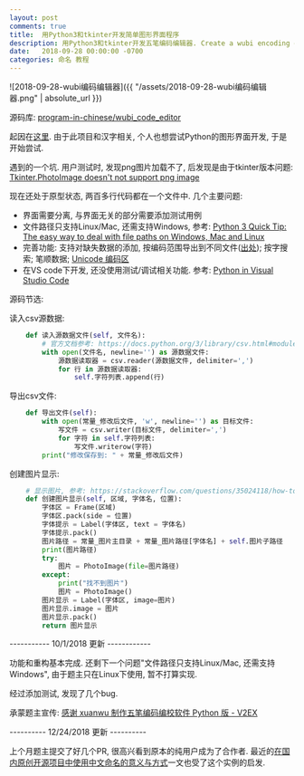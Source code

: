 ```yaml
---
layout: post
comments: true
title:  用Python3和tkinter开发简单图形界面程序
description: 用Python3和tkinter开发五笔编码编辑器. Create a wubi encoding editor using Python with Chinese naming.
date:   2018-09-28 00:00:00 -0700
categories: 命名 教程
---
```


![2018-09-28-wubi编码编辑器]({{ "/assets/2018-09-28-wubi编码编辑器.png" | absolute_url }})

源码库: [program-in-chinese/wubi_code_editor](https://github.com/program-in-chinese/wubi_code_editor)

起因在[这里](https://www.v2ex.com/t/490269). 由于此项目和汉字相关, 个人也想尝试Python的图形界面开发, 于是开始尝试.

遇到的一个坑. 用户测试时, 发现png图片加载不了, 后发现是由于tkinter版本问题: [Tkinter.PhotoImage doesn't not support png image](https://stackoverflow.com/questions/27599311/tkinter-photoimage-doesnt-not-support-png-image/34995365#34995365)

现在还处于原型状态, 两百多行代码都在一个文件中. 几个主要问题:

- 界面需要分离, 与界面无关的部分需要添加测试用例
- 文件路径只支持Linux/Mac, 还需支持Windows, 参考: [Python 3 Quick Tip: The easy way to deal with file paths on Windows, Mac and Linux](https://medium.com/@ageitgey/python-3-quick-tip-the-easy-way-to-deal-with-file-paths-on-windows-mac-and-linux-11a072b58d5f)
- 完善功能: 支持对缺失数据的添加, 按编码范围导出到不同文件([出处](https://github.com/CNMan/UnicodeCJK-WuBi/pull/2#issuecomment-424330083)); 按字搜索; 笔顺数据; [Unicode 编码区](https://github.com/CNMan/UnicodeCJK-WuBi/pull/3#issuecomment-425362635)
- 在VS code下开发, 还没使用测试/调试相关功能. 参考: [Python in Visual Studio Code](https://code.visualstudio.com/docs/languages/python)

源码节选:

读入csv源数据:
```python
    def 读入源数据文件(self, 文件名):
        # 官方文档参考: https://docs.python.org/3/library/csv.html#module-contents
        with open(文件名, newline='') as 源数据文件:
            源数据读取器 = csv.reader(源数据文件, delimiter=',')
            for 行 in 源数据读取器:
                self.字符列表.append(行)
```
导出csv文件:
```python
    def 导出文件(self):
        with open(常量_修改后文件, 'w', newline='') as 目标文件:
            写文件 = csv.writer(目标文件, delimiter=',')
            for 字符 in self.字符列表:
                写文件.writerow(字符)
        print("修改保存到: " + 常量_修改后文件)
```
创建图片显示:
```python
    # 显示图片, 参考: https://stackoverflow.com/questions/35024118/how-to-load-an-image-into-a-python-3-4-tkinter-window
    def 创建图片显示(self, 区域, 字体名, 位置):
        字体区 = Frame(区域)
        字体区.pack(side = 位置)
        字体提示 = Label(字体区, text = 字体名)
        字体提示.pack()
        图片路径 = 常量_图片主目录 + 常量_图片路径[字体名] + self.图片子路径
        print(图片路径)
        try:
            图片 = PhotoImage(file=图片路径)
        except:
            print("找不到图片")
            图片 = PhotoImage()
        图片显示 = Label(字体区, image=图片)
        图片显示.image = 图片
        图片显示.pack()
        return 图片显示
```
----------- 10/1/2018 更新 ------------

功能和重构基本完成. 还剩下一个问题"文件路径只支持Linux/Mac, 还需支持Windows", 由于题主只在Linux下使用, 暂不打算实现.

经过添加测试, 发现了几个bug.

承蒙题主宣传: [感谢 xuanwu 制作五笔编码编校软件 Python 版 - V2EX](https://www.v2ex.com/t/493732)

---------- 12/24/2018 更新 ----------

上个月题主提交了好几个PR, 很高兴看到原本的纯用户成为了合作者. 最近的[在国内原创开源项目中使用中文命名的意义与方式](https://zhuanlan.zhihu.com/p/53050766)一文也受了这个实例的启发.